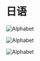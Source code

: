 # 日语

![Alphabet](/img/japanese/1.PNG)

![Alphabet](/img/japanese/2.PNG)

![Alphabet](/img/japanese/3.PNG)